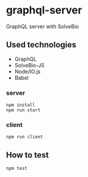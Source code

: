 # graphql-server
GraphQL server with SolveBio

## Used technologies

* GraphQL
* SolveBio-JS
* Node/IO.js
* Babel

### server
```
npm install
npm run start

```

### client
```
npm run client
```

## How to test

```
npm test
```
